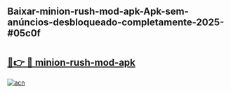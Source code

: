 ## Baixar-minion-rush-mod-apk-Apk-sem-anúncios-desbloqueado-completamente-2025-#05c0f

# <h2><a href="https://ainizakaria.my?title=minion-rush-mod-apk&ref=22M">🔗👉 🔴 minion-rush-mod-apk</a></h2>

[![acn](https://github.com/user-attachments/assets/0f9c940e-d8b0-45ae-aac7-cd30a18b3e1c)](https://ainizakaria.my?title=minion-rush-mod-apk&ref=22M)

